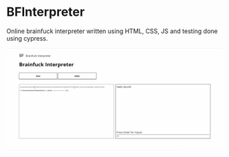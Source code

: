 # BFInterpreter
Online brainfuck interpreter written using HTML, CSS, JS and testing done using cypress.

![Alt text](image.png)
